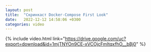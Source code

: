 ```yaml
---
layout: post
title:  "Скринкаст Docker-Compose First Look"
date:   2022-12-12 14:58:06 +0300
categories: video
---
```


{% include video.html link="https://drive.google.com/uc?export=download&id=1mjTNYOn9CE-xVCOjcFmItqxfhO__bBj0" %}
